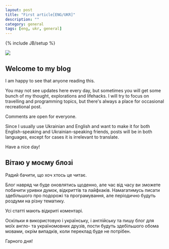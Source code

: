 ```yaml
---
layout: post
title: "First article[ENG/UKR]"
description: ""
category: general
tags: [eng, ukr, general]
---
```

{% include JB/setup %}

<img src="{{ BASE_PATH }}/assets/img/welcome.jpg">

## Welcome to my blog

I am happy to see that anyone reading this. 

You may not see updates here every day, but sometimes you will get some bunch of my thought, explorations and lifehacks. I will try to focus on travelling and programming topics, but there's always a place for occasional recreational post.

Comments are open for everyone.

Since I usually use Ukrainian and English and want to make it for both English-speaking and Ukrainian-speaking friends, posts will be in both languages, except for cases it is irrelevant to translate.

Have a nice day!

## Вітаю у моєму блозі

Радий бачити, що хоч хтось це читає.

Блог навряд чи буде оновлятись щоденно, але час від часу ви зможете побачити уривки думок, відкриттів та лайфхаків. Намагатимусь писати здебільшого про подорожі та програмування, але періодично будуть роздуми на різну тематику. 

Усі статті мають відкриті коментарі.

Оскільки я використовую і українську, і англійську та пишу блог для моїх англо- та україномовних друзів, пости будуть здебільшого обома мовами, окрім випадків, коли переклад буде не потрібен.

Гарного дня!

